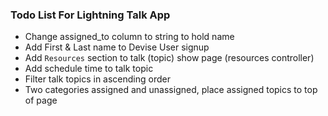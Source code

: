 ### Todo List For Lightning Talk App

<!-- * Add `assigned_to` to "talk" model columns -->
<!-- * Upvote option for the lightning talk topics -->
* Change assigned_to column to string to hold name
* Add First & Last name to Devise User signup
* Add `Resources` section to talk (topic) show page (resources controller)
* Add schedule time to talk topic
* Filter talk topics in ascending order
* Two categories assigned and unassigned, place assigned topics to top of page
<!-- * Setup Heroku for Firehose Community and push content -->
